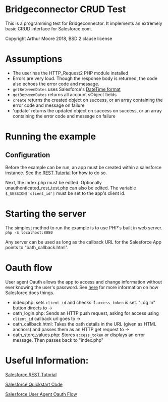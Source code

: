 # Bridgeconnector CRUD Test

This is a programming test for Bridgeconnector.
It implements an extremely basic CRUD interface for Salesforce.com.

Copyright Arthur Moore 2018, BSD 2 clause license


# Assumptions

* The user has the HTTP_Request2 PHP module installed
* Errors are very loud.  Though the response body is returned, the code also echoes the error code and message.
* `getBetweenDates` uses Salesforce's [DateTime format](https://developer.salesforce.com/docs/atlas.en-us.soql_sosl.meta/soql_sosl/sforce_api_calls_soql_select_dateformats.htm)
* `getBetweenDates` returns all account sObject fields
* `create` returns the created object on success, or an array containing the error code and message on failure
* 'update` returns the updated object on success on success, or an array containing the error code and message on failure


# Running the example

## Configuration

Before the example can be run, an app must be created within a salesforce instance.
See the [REST Tutorial][1] for how to do so.

Next, the index.php must be edited. Optionally unauthenticated_rest_test.php can also be edited.
The variable `$_SESSION['client_id']` must be set to the app's client id.


# Starting the server

The simplest method to run the example is to use PHP's built in web server.
`php -S localhost:8080`

Any server can be used as long as the callback URL for the Salesforce App points to "oath_callback.html".

# Oauth flow

User agent Oauth allows the app to access and change information without ever knowing the user's password.
See [here][2] for more information on how Salesforce does things.

* index.php: sets `client_id` and checks if `access_token` is set.  "Log In" button directs to ->
* oath_login.php: Sends an HTTP push request, asking for access using `client_id` callback url goes to ->
* oath_callback.html:  Takes the oath details in the URL (given as HTML anchors) and passes them as an HTTP get request to ->
* oath_store_values.php: Stores `access_token` or displays an error message.  Then passes back to "index.php"

# Useful Information:

[Salesforce REST Tutorial][1]

[Salesforce Quickstart Code](https://developer.salesforce.com/docs/atlas.en-us.api_rest.meta/api_rest/quickstart_code.htm)

[Salesforce User Agent Oauth Flow][2]



[1]: (https://developer.salesforce.com/docs/atlas.en-us.api_rest.meta/api_rest/intro_what_is_rest_api.htm)
[2]: (https://developer.salesforce.com/docs/atlas.en-us.api_rest.meta/api_rest/intro_understanding_user_agent_oauth_flow.htm)

